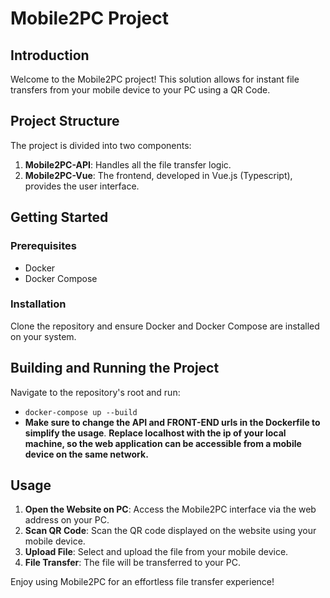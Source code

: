 # Mobile2PC Project

## Introduction
Welcome to the Mobile2PC project! This solution allows for instant file transfers from your mobile device to your PC using a QR Code.

## Project Structure
The project is divided into two components:

1. **Mobile2PC-API**: Handles all the file transfer logic.
2. **Mobile2PC-Vue**: The frontend, developed in Vue.js (Typescript), provides the user interface.

## Getting Started

### Prerequisites
- Docker
- Docker Compose

### Installation
Clone the repository and ensure Docker and Docker Compose are installed on your system.

## Building and Running the Project
Navigate to the repository's root and run:
- `docker-compose up --build`
- **Make sure to change the API and FRONT-END urls in the Dockerfile to simplify the usage**. 
**Replace localhost with the ip of your local machine, so the web application can be accessible from a mobile device on the same network.**

## Usage
1. **Open the Website on PC**: Access the Mobile2PC interface via the web address on your PC.
2. **Scan QR Code**: Scan the QR code displayed on the website using your mobile device.
3. **Upload File**: Select and upload the file from your mobile device.
4. **File Transfer**: The file will be transferred to your PC.

Enjoy using Mobile2PC for an effortless file transfer experience!
